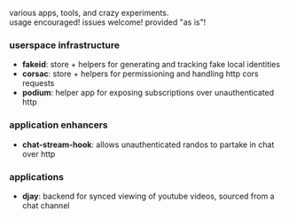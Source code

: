 various apps, tools, and crazy experiments.  
usage encouraged! issues welcome! provided "as is"!

### userspace infrastructure

- **fakeid**: store + helpers for generating and tracking fake local identities
- **corsac**: store + helpers for permissioning and handling http cors requests
- **podium**: helper app for exposing subscriptions over unauthenticated http

### application enhancers

- **chat-stream-hook**: allows unauthenticated randos to partake in chat over http

### applications

- **djay**: backend for synced viewing of youtube videos, sourced from a chat channel
